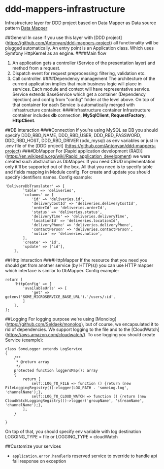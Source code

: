# ddd-mappers-infrastructure
Infrastructure layer for DDD project based on Data Mapper as Data source pattern [Data Mapper](https://martinfowler.com/eaaCatalog/dataMapper.html)
<br/>

##General
In case if you use this layer with [DDD project] (https://github.com/Antonyan/ddd-mappers-project) all functionality will be plugged automatically. 
An entry point is an Application class. Which uses Symfony HttpKernel as an engine.
####Main flow
1. An application gets a controller (Service of the presentation layer) and method from a request.
1. Dispatch event for request preprocessing: filtering, validation etc.
1. Call controller.
####Dependency management
The architecture of the current application implies that main business logic will place in services. 
Each module and context will have representative service.
Service extends BaseService which get a container (Dependency Injection) and config from "config" folder at the level above. On top of that container for each Service is automatically merged with infrastructure container.
####Infrastructure container
Infrastructure container includes **db** connection, **MySqlClient**, **RequestFactory**, **HttpClient**.

##DB interaction
####Connection
If you're using MySQL as DB you should specify  DDD_RBD_NAME, DDD_RBD_USER, DDD_RBD_PASSWORD, DDD_RBD_HOST, DDD_RBD_DRIVER (pdo_mysql) as env variables or just in .env file of the [DDD project] (https://github.com/Antonyan/ddd-mappers-project)
####DbMapper
For [Rapid application development (RAD)] (https://en.wikipedia.org/wiki/Rapid_application_development) we were created such abstraction as DbMapper.
If you need CRUD implementation only it'll be supported out of the box. All that you need is to specify table and fields mapping in Module config.
For create and update you should specify identifiers names. 
Config example:
```
'DeliveryDbTranslator' => [
        'table' => 'deliveries',
        'columns' => [
			'id' => 'deliveries.id',
			'deliveryCostId' => 'deliveries.deliveryCostId',
			'orderId' => 'deliveries.orderId',
			'status' => 'deliveries.status',
			'deliveryTime' => 'deliveries.deliveryTime',
			'locationId' => 'deliveries.locationId',
			'deliveryPhone' => 'deliveries.deliveryPhone',
			'contactPerson' => 'deliveries.contactPerson',
			'notice' => 'deliveries.notice',
        ],
        'create' => 'id',
        'update' => ['id'],
    ],
```
##Http interaction
####HttpMapper
If the resource that you need you should get from another service (by HTTP(s)) you can use HTTP mapper which interface is similar to DbMapper.
Config example:
```
return [
    'httpConfig' => [
        'availableUrls' => [
            'get' => getenv('SOME_MICROSERVICE_BASE_URL').'/users/:id',
        ]
    ],
];
```

##Logging
For logging purpose we're using [Monolog] (https://github.com/Seldaek/monolog), but of course, we encapsulated it to rid of dependencies.
We support logging to the file and to the [CloudWatch] (https://aws.amazon.com/cloudwatch/).
To use logging you should create Service (example):
```
class SomeLogger extends LogService
{
    /**
     * @return array
     */
    protected function loggersMap(): array
    {
        return [
            self::LOG_TO_FILE => function () {return (new FileLoggingRegistry())->logger(LOG_PATH . 'someLog.log', 'channelName');},
            self::LOG_TO_CLOUD_WATCH => function () {return (new CloudWatchLoggingRegistry())->logger('groupName', 'streamName', 'channelName');},
        ];
    }

}
```
On top of that, you should specify env variable with log destination LOGGING_TYPE = file or 
LOGGING_TYPE = cloudWatch

##Customize your services
- ```application.error.handler```is reserved service to override to handle api fail response on exception
